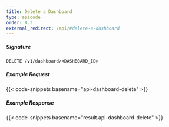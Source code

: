 ```yaml
---
title: Delete a Dashboard
type: apicode
order: 8.3
external_redirect: /api/#delete-a-dashboard
---
```


##### Signature
`DELETE /v1/dashboard/<DASHBOARD_ID>`
##### Example Request
{{< code-snippets basename="api-dashboard-delete" >}}
##### Example Response
{{< code-snippets basename="result.api-dashboard-delete" >}}
